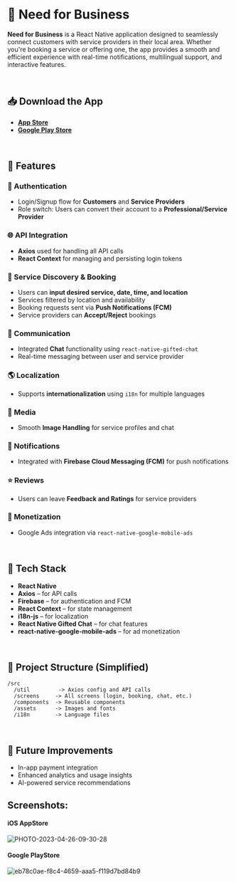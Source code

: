# 📱 Need for Business

**Need for Business** is a React Native application designed to seamlessly connect customers with service providers in their local area. Whether you're booking a service or offering one, the app provides a smooth and efficient experience with real-time notifications, multilingual support, and interactive features.

<br>

## 📥 Download the App

- **[App Store](https://apps.apple.com/ie/app/need-equal-business/id6446864017)**
- **[Google Play Store](https://play.google.com/store/apps/details?id=com.ub.neb)**

<br>

## 🚀 Features

### 🔐 Authentication
- Login/Signup flow for **Customers** and **Service Providers**
- Role switch: Users can convert their account to a **Professional/Service Provider**

### 🌐 API Integration
- **Axios** used for handling all API calls
- **React Context** for managing and persisting login tokens

### 📍 Service Discovery & Booking
- Users can **input desired service, date, time, and location**
- Services filtered by location and availability
- Booking requests sent via **Push Notifications (FCM)**
- Service providers can **Accept/Reject** bookings

### 💬 Communication
- Integrated **Chat** functionality using `react-native-gifted-chat`
- Real-time messaging between user and service provider

### 🌎 Localization
- Supports **internationalization** using `i18n` for multiple languages

### 📸 Media
- Smooth **Image Handling** for service profiles and chat

### 📲 Notifications
- Integrated with **Firebase Cloud Messaging (FCM)** for push notifications

### ⭐ Reviews
- Users can leave **Feedback and Ratings** for service providers

### 💸 Monetization
- Google Ads integration via `react-native-google-mobile-ads`

<br>

## 🔧 Tech Stack

- **React Native**
- **Axios** – for API calls
- **Firebase** – for authentication and FCM
- **React Context** – for state management
- **i18n-js** – for localization
- **React Native Gifted Chat** – for chat features
- **react-native-google-mobile-ads** – for ad monetization

<br>

## 📂 Project Structure (Simplified)

```
/src
  /util         -> Axios config and API calls
  /screens     -> All screens (login, booking, chat, etc.)
  /components  -> Reusable components
  /assets      -> Images and fonts
  /i18n        -> Language files
```

<br>

## 🧪 Future Improvements

- In-app payment integration  
- Enhanced analytics and usage insights  
- AI-powered service recommendations  

## Screenshots:
#### iOS AppStore

![PHOTO-2023-04-26-09-30-28](https://github.com/user-attachments/assets/f6fa0f55-fa8e-4c59-ae7d-38439f7ce5bd)

#### Google PlayStore
![eb78c0ae-f8c4-4659-aaa5-f119d7bd84b9](https://github.com/user-attachments/assets/d95561d7-1a24-40dc-85f6-376b07e44fca)


